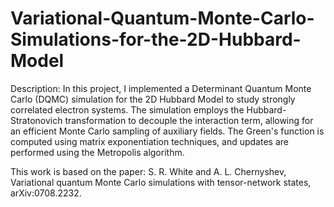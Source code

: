 # Variational-Quantum-Monte-Carlo-Simulations-for-the-2D-Hubbard-Model 

Description:
In this project, I implemented a Determinant Quantum Monte Carlo (DQMC) simulation for the 2D Hubbard Model to study strongly correlated electron systems. The simulation employs the Hubbard-Stratonovich transformation to decouple the interaction term, allowing for an efficient Monte Carlo sampling of auxiliary fields. The Green's function is computed using matrix exponentiation techniques, and updates are performed using the Metropolis algorithm.

This work is based on the paper:
S. R. White and A. L. Chernyshev, Variational quantum Monte Carlo simulations with tensor-network states, arXiv:0708.2232.
